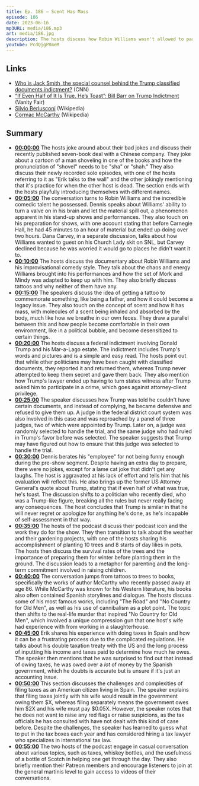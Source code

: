 ```yaml
---
title: Ep. 186 – Scent Has Mass
episode: 186
date: 2023-06-16
mp3URL: media/186.mp3
art: media/186.jpg
description: The hosts discuss how Robin Williams wasn't allowed to participate in Church Lady, the pros and cons of tattoos, smells have mass, the federal indictment of Trump, RIP Silvio Berlusconi, Dennis planted some trees, RIP Cormac McCarthy, and Erik did his Spanish taxes.
youtube: PcdQjgP8meM
---
```


## Links

- [Who is Jack Smith, the special counsel behind the Trump classified documents indictment?](https://edition.cnn.com/2023/06/08/politics/jack-smith-classified-documents-special-counsel/index.html) (CNN)
- [“If Even Half of It Is True, He’s Toast”: Bill Barr on Trump Indictment](https://www.vanityfair.com/news/2023/06/bill-barr-trump-toast-after-indictment) (Vanity Fair)
- [Silvio Berlusconi](https://en.wikipedia.org/wiki/Silvio_Berlusconi) (Wikipedia)
- [Cormac McCarthy](https://en.wikipedia.org/wiki/Cormac_McCarthy) (Wikipedia)

## Summary

- **[00:00:00](https://youtube.com/watch?v=PcdQjgP8meM&t=0)** The hosts joke around about their bad jokes and discuss their recently published seven-book deal with a Chinese company. They joke about a cartoon of a man shoveling in one of the books and how the pronunciation of "shovel" needs to be "sha" or "shah." They also discuss their newly recorded solo episodes, with one of the hosts referring to it as "Erik talks to the wall" and the other jokingly mentioning that it's practice for when the other host is dead. The section ends with the hosts playfully introducing themselves with different names.
- **[00:05:00](https://youtube.com/watch?v=PcdQjgP8meM&t=300)** The conversation turns to Robin Williams and the incredible comedic talent he possessed. Dennis speaks about Williams' ability to turn a valve on in his brain and let the material spill out, a phenomenon apparent in his stand-up shows and performances. They also touch on his preparation for shows, with one account stating that before Carnegie Hall, he had 45 minutes to an hour of material but ended up doing over two hours. Dana Carvey, in a separate discussion, talks about how Williams wanted to guest on his Church Lady skit on SNL, but Carvey declined because he was worried it would go to places he didn't want it to.
- **[00:10:00](https://youtube.com/watch?v=PcdQjgP8meM&t=600)** The hosts discuss the documentary about Robin Williams and his improvisational comedy style. They talk about the chaos and energy Williams brought into his performances and how the set of Mork and Mindy was adapted to keep up with him. They also briefly discuss tattoos and why neither of them have any.
- **[00:15:00](https://youtube.com/watch?v=PcdQjgP8meM&t=900)** The speakers discuss the idea of getting a tattoo to commemorate something, like being a father, and how it could become a legacy issue. They also touch on the concept of scent and how it has mass, with molecules of a scent being inhaled and absorbed by the body, much like how we breathe in our own feces. They draw a parallel between this and how people become comfortable in their own environment, like in a political bubble, and become desensitized to certain things.
- **[00:20:00](https://youtube.com/watch?v=PcdQjgP8meM&t=1200)** The hosts discuss a federal indictment involving Donald Trump and his Mar-a-Lago estate. The indictment includes Trump's words and pictures and is a simple and easy read. The hosts point out that while other politicians may have been caught with classified documents, they reported it and returned them, whereas Trump never attempted to keep them secret and gave them back. They also mention how Trump's lawyer ended up having to turn states witness after Trump asked him to participate in a crime, which goes against attorney-client privilege.
- **[00:25:00](https://youtube.com/watch?v=PcdQjgP8meM&t=1500)** The speaker discusses how Trump was told he couldn't have certain documents, and instead of complying, he became defensive and refused to give them up. A judge in the federal district court system was also involved in this case and was reproached by a panel of three judges, two of which were appointed by Trump. Later on, a judge was randomly selected to handle the trial, and the same judge who had ruled in Trump's favor before was selected. The speaker suggests that Trump may have figured out how to ensure that this judge was selected to handle the trial.
- **[00:30:00](https://youtube.com/watch?v=PcdQjgP8meM&t=1800)** Dennis berates his "employee" for not being funny enough during the pre-show segment. Despite having an extra day to prepare, there were no jokes, except for a lame cat joke that didn't get any laughs. The host is aggravated at his lack of effort and tells him that his evaluation will reflect this. He also brings up the former US Attorney General's quote about Trump, stating that if even half of what was true, he's toast. The discussion shifts to a politician who recently died, who was a Trump-like figure, breaking all the rules but never really facing any consequences. The host concludes that Trump is similar in that he will never regret or apologize for anything he's done, as he's incapable of self-assessment in that way.
- **[00:35:00](https://youtube.com/watch?v=PcdQjgP8meM&t=2100)** The hosts of the podcast discuss their podcast icon and the work they do for the show. They then transition to talk about the weather and their gardening projects, with one of the hosts sharing his accomplishment of planting 10 trees and 8 starts of day lilies in pots. The hosts then discuss the survival rates of the trees and the importance of preparing them for winter before planting them in the ground. The discussion leads to a metaphor for parenting and the long-term commitment involved in raising children.
- **[00:40:00](https://youtube.com/watch?v=PcdQjgP8meM&t=2400)** The conversation jumps from tattoos to trees to books, specifically the works of author McCarthy who recently passed away at age 86. While McCarthy was known for his Western literature, his books also often contained Spanish storylines and dialogue. The hosts discuss some of his most famous works, including "The Road" and "No Country for Old Men", as well as his use of cannibalism as a plot point. The topic then shifts to the real-life murder that inspired "No Country for Old Men", which involved a unique compression gun that one host's wife had experience with from working in a slaughterhouse.
- **[00:45:00](https://youtube.com/watch?v=PcdQjgP8meM&t=2700)** Erik shares his experience with doing taxes in Spain and how it can be a frustrating process due to the complicated regulations. He talks about his double taxation treaty with the US and the long process of inputting his income and taxes paid to determine how much he owes. The speaker then mentions that he was surprised to find out that instead of owing taxes, he was owed over a _lot_ of money by the Spanish government, which he doubts is accurate but is unsure if it's just an accounting issue.
- **[00:50:00](https://youtube.com/watch?v=PcdQjgP8meM&t=3000)** This section discusses the challenges and complexities of filing taxes as an American citizen living in Spain. The speaker explains that filing taxes jointly with his wife would result in the government owing them $X, whereas filing separately means the government owes him $2X and his wife must pay $0.05X. However, the speaker notes that he does not want to raise any red flags or raise suspicions, as the tax officials he has consulted with have not dealt with this kind of case before. Despite the challenges, the speaker has learned to guess what to put in the tax boxes each year and has considered hiring a tax lawyer who specializes in international tax law.
- **[00:55:00](https://youtube.com/watch?v=PcdQjgP8meM&t=3300)** The two hosts of the podcast engage in casual conversation about various topics, such as taxes, whiskey bottles, and the usefulness of a bottle of Scotch in helping one get through the day. They also briefly mention their Patreon members and encourage listeners to join at the general martinis level to gain access to videos of their conversations.

